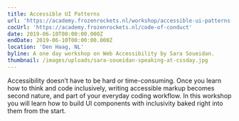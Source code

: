 ```yaml
---
title: Accessible UI Patterns
url: 'https://academy.frozenrockets.nl/workshop/accessible-ui-patterns-10-june'
cocUrl: 'https://academy.frozenrockets.nl/code-of-conduct'
date: 2019-06-10T00:00:00.000Z
endDate: 2019-06-10T00:00:00.000Z
location: 'Den Haag, NL'
byline: A one day workshop on Web Accessibility by Sara Soueidan.
thumbnail: /images/uploads/sara-soueidan-speaking-at-cssday.jpg
---
```


Accessibility doesn’t have to be hard or time-consuming. Once you learn how to think and code inclusively, writing accessible markup becomes second nature, and part of your everyday coding workflow. In this workshop you will learn how to build UI components with inclusivity baked right into them from the start.
